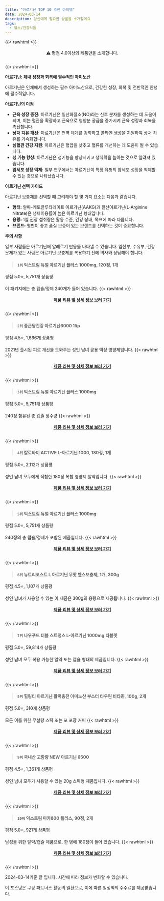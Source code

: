 ```yaml
---
title: "아르기닌 TOP 10 추천 아이템"
date: 2024-03-14
description: 당신에게 필요한 상품을 소개할게요
tags:
  - 헬스/건강식품
---
```

{{< rawhtml >}}<div class="toc" style="text-align: center; height: 50px; line-height: 2;">  <p>⚠️ 평점 4.0이상의 제품만을 소개합니다.<br></p></div> {{< /rawhtml >}}

**아르기닌: 체내 성장과 회복에 필수적인 아미노산**

아르기닌은 인체에서 생성하는 필수 아미노산으로, 건강한 성장, 회복 및 전반적인 안녕에 필수적입니다.

**아르기닌의 이점**

* **근육 성장 증진:** 아르기닌은 일산화질소(NO)라는 신호 분자를 생성하는 데 도움이 되며, 이는 혈관을 확장하고 근육으로 영양분 공급을 증가시켜 근육 성장과 회복을 촉진합니다.
* **상처 치유 개선:** 아르기닌은 면역 체계를 강화하고 콜라겐 생성을 지원하여 상처 치유를 가속화합니다.
* **심혈관 건강 지원:** 아르기닌은 혈압을 낮추고 혈류를 개선하는 데 도움이 될 수 있습니다.
* **성 기능 향상:** 아르기닌은 성기능을 향상시키고 생식력을 높이는 것으로 알려져 있습니다.
* **암세포 성장 억제:** 일부 연구에서는 아르기닌이 특정 유형의 암세포 성장을 억제할 수 있는 것으로 나타났습니다.

**아르기닌 선택 가이드**

아르기닌 보충제를 선택할 때 고려해야 할 몇 가지 요소는 다음과 같습니다.

* **형태:** 알파-케토글루타레이트 아르기닌(AAKG)과 질산아르기닌(L-Arginine Nitrate)은 생체이용률이 높은 아르기닌 형태입니다.
* **용량:** 1일 권장 섭취량은 활동 수준, 건강 상태, 목표에 따라 다릅니다.
* **브랜드:** 평판이 좋고 품질 보증이 있는 브랜드를 선택하는 것이 중요합니다.

**주의 사항**

일부 사람들은 아르기닌에 알레르기 반응을 나타낼 수 있습니다. 임산부, 수유부, 건강 문제가 있는 사람은 아르기닌 보충제를 복용하기 전에 의사와 상담해야 합니다.


>#### `1위` 익스트림 듀얼 아르기닌 플러스 1000mg, 120정, 1개
평점 5.0⭐, 5,751개 상품평

이 패키지에는 총 캡슐/정제 240개가 들어 있습니다.
{{< rawhtml >}}<div class="toc" style="text-align: center; height: 50px; line-height: 2;"><p><b><a href="https://link.coupang.com/re/AFFSDP?lptag=AF5033054&pageKey=7230713713&itemId=18346707546&vendorItemId=85426875991&traceid=V0-153-84a2e357f9c34469&clickBeacon=X4YDgeV-HbqsUmTZXx-AKzbUgtnQikHkh4d_89fgu7HPRwXaVyXTWrD4N-63Fx_2zymMBsZNBud-dtoeoPUGPojl5TsBElhkfSGCjzNPj5v99j21D8-JMbJhNi073LDipRr-bNsNgGwtq7M6tcFpvNc3n3XB_ryZl3E4jZj-oRgCX5Tn7ZHxTEOofFycqm30S0lqZL0NxHjGm5eZYlhSPaUzZghkbxlwBzYhehJV-XJ9SjibKqO1YMPnrD1xim1ixZf3QraznHP3D3ikTZAhvMGF2-lKaj3gWQowLZ4jVioZ1uAe51E8rRNVBKHgn6wTJgrejUHXsjt2UOhhfUojgltbf-pLza7K20irKuSy0iBaJtjj3TF8gZLtXk0RYhQb-s3Sb7lY5xE19-O9oF_8alpuCOMCXzSgx6Um_DkprCW4BOP-JdI7ly0F2xAkP98AWyuUirHhoLHSgfofXv7rRRtt0hClvEuUS4b0IQpRBf5WPUD114RHos8V3OXOq617EBlNsdQiL-Yt8GAzEURQKCsI_-11xgvdam9AjQaTOaUwTlV8vLR5ayt7zsnjXEKkeKO9gYUxcKYEpPH2ikJ1Bo6-20s3r0UdJkYSbTS8aREPKp9Gc12ixHuLF3RRX4l6f3PS4FtoXXF2zdCRZ0G9vGfC40fS53n6VZT-hhxj1VeAupGlsbfau-z5hit2LrbuWYziCCDY7qpETz80iTKb9SWCJl4VBUP_4VW7cey7v23mA3ZKqIedmB-uTN17X1c2NpKXJPDyxWur4MpBxENDUi5SucnCpp5fJepHX8QrE6v2El7tnDGIXyInWq3dlmdAfnSko7RNKfdHDCIojBlcayyemdXjexCPAzT_CV_G8gKRZMrZJZE3GTa54mXvPPGaThQWB4sPhMztBiosBv9A3kCkisy7_Zmt9aK1VEIuVUvkF-q9tfKxXbQd&requestid=20240314155956567194368655&token=31850C%7CMIXED">제품 리뷰 및 상세 정보 보러 가기</a></b><br></p> </div>{{< /rawhtml >}}

>#### `2위` 종근당건강 아르기닌6000 15p
평점 4.5⭐, 1,666개 상품평

2021년 출시된 피로 개선을 도와주는 성인 남녀 공용 액상 영양제입니다.
{{< rawhtml >}}<div class="toc" style="text-align: center; height: 50px; line-height: 2;"><p><b><a href="https://link.coupang.com/re/AFFSDP?lptag=AF5033054&pageKey=6144956200&itemId=12062094367&vendorItemId=85669598853&traceid=V0-153-4fcc0b16e793863c&requestid=20240314155956567194368655&token=31850C%7CMIXED">제품 리뷰 및 상세 정보 보러 가기</a></b><br></p> </div>{{< /rawhtml >}}

>#### `3위` 익스트림 듀얼 아르기닌 플러스 1000mg
평점 5.0⭐, 5,751개 상품평

240정 함유된 총 캡슐 정수량
{{< rawhtml >}}<div class="toc" style="text-align: center; height: 50px; line-height: 2;"><p><b><a href="https://link.coupang.com/re/AFFSDP?lptag=AF5033054&pageKey=7230713713&itemId=18346707546&vendorItemId=85426875991&traceid=V0-153-84a2e357f9c34469&requestid=20240314155956567194368655&token=31850C%7CMIXED">제품 리뷰 및 상세 정보 보러 가기</a></b><br></p> </div>{{< /rawhtml >}}

>#### `4위` 칼로바이 ACTIVE L-아르기닌 1000, 180정, 1개
평점 5.0⭐, 2,112개 상품평

성인 남녀 모두에게 적합한 180정 복합 영양제 알약입니다.
{{< rawhtml >}}<div class="toc" style="text-align: center; height: 50px; line-height: 2;"><p><b><a href="https://link.coupang.com/re/AFFSDP?lptag=AF5033054&pageKey=1861775728&itemId=3164843734&vendorItemId=87575472307&traceid=V0-153-76cdf15e592ad602&clickBeacon=hfuiMhI4Mv_9K8Vahb0xz8fFZhX6QCLadWbbBbtWMmY7nUBCoHqssczxQc0a3jK0RlaTVQRIP6YfVNQcZE3P1AvYVoYpQL5PcaPl7Ts4EnPvnvAr4XpX-Ki87doVt7omm-b6MYbeh7kqHd44iiGXDuPL1wk97Kl8bQbSuKLFMawAMjTTF3ZCAf-9uYpUi1sESYQsV4-mvsdJ0Ax1xOq3i7xmq7892MTWj_R86G4-U77na4807f1DWmuAU6Ny8pYNXnGte-J2HZp1WxL0G6Q_kqQEeAROWf9_U8yA0GwReLFo_GaubBDPKgPmtgftFwuBPcWMi3olJtAHYK-ll42Pe-0giBt2pRjmaYW0o2VIyezkCDlKURuq-yU-JedbqmnsU4OvVJvPpEKWkWb2BreorrqMI9W62QMBwlj87FrOsgxUJpOgDcuoNWnltiK_rhimpmQba26v27uDIbuf8oQJU7n8M6vbWzpY1IFZJOF7nRikqnjKTliHPDzR_6y-BnSBkkIDkqx4cxoDUKH0UtneFPHwXKgsCfQNf08LuPU4DhnLQX_CyGglfinNQ_TUphLWb20wcTv-MbIJyn8uOXd5ZQzMctKqYdBGKJgUcmyon91J08UEdGUtNLVIoYg6d_ClfRcsag0w6Ryol9FoJcZ2CQccVQ91e_difehB2nQlmtPRlGDT2a28smpmYJsDaIhxASZztJKsIprLUoqau1xhMdXRP28Z7R19czeceieEOGoClyGEpZZ9joYDgxwzG4COdpydpaSqV9XIQ8q5HSQxbFPomF5iMkj45MCrsUQZ4XVoodZV-j5d51uQVGQ0Xs5X_q9Nnkr-2djvFV5gZOpa3PzOsEHEkN-nAzedOSc_8SmFT9rwnWWJ2p7VFQTZbJip09Pl8yYNDTtjWYY4PS2zAyANRJTcCbXde1d3PQRKbwi5YysFH0u0F0-Ugw%3D%3D&requestid=20240314155956567194368655&token=31850C%7CMIXED">제품 리뷰 및 상세 정보 보러 가기</a></b><br></p> </div>{{< /rawhtml >}}

>#### `5위` 익스트림 듀얼 아르기닌 플러스 1000mg
평점 5.0⭐, 5,751개 상품평

240정의 총 캡슐/정제가 포함된 제품입니다.
{{< rawhtml >}}<div class="toc" style="text-align: center; height: 50px; line-height: 2;"><p><b><a href="https://link.coupang.com/re/AFFSDP?lptag=AF5033054&pageKey=7230713713&itemId=18346707548&vendorItemId=86875765763&traceid=V0-153-84a2e357f9c34469&requestid=20240314155956567194368655&token=31850C%7CMIXED">제품 리뷰 및 상세 정보 보러 가기</a></b><br></p> </div>{{< /rawhtml >}}

>#### `6위` 뉴트리코스트 L 아르기닌 무맛 헬스보충제, 1개, 300g
평점 4.5⭐, 1,107개 상품평

성인 남녀가 사용할 수 있는 이 제품은 300g의 용량으로 제공됩니다.
{{< rawhtml >}}<div class="toc" style="text-align: center; height: 50px; line-height: 2;"><p><b><a href="https://link.coupang.com/re/AFFSDP?lptag=AF5033054&pageKey=148171709&itemId=428504951&vendorItemId=3199548787&traceid=V0-153-10caea508d794b3f&clickBeacon=y3bNgUFpx1vOgJLGy__Ag4LLgsvFpWRBeEsNaCZ2fXIqn_ZUMfYDFsFJ0068OgP7QthfPTDe02eyI3Di4si1RxgQN6g-cLb5qqB_MQXwOTFV_nbGe-maxGK9h7zzIkn6111OUhNy9G8xQuvN7zs19s5k4Og1xoJ2pCKs0DB5CjVPhGAkpHjWEAIA-UTB2sZSI4R3XT7AMpoFZFj5NBCpRA3Z0sTp61UeMBGpg7tg9hX3G_vwGuzoFCAA7oj4tkPkpVcM6yyfbz11AIVrQGAVR-A31i7yqLsGdB_k1kU75-gN87UtWF5v4znCkONCYL3Hrr3n9hGO2j-EB1Qg7dTBdGFI5_4Ee8lAxGw_c1lrwVIqkrhtWEky177bh2Sb1QBtO1TJs1eysDeeulrUIjy9Mhu2CKeKt9xFEVMV2lUVtDuWe9-ttoow1uSYCOb6nkDdm02prX0BFO2tKkvPbgqChtFNTkcMphrULix86pSiCYMgtPoCfg3IT6JJvPwYDfIMcMGpsZxr28FX7inPFp9KvOulbWUEMt88QmXm-U3tBVKqYAG3Hsf9J0Ms-QtPRsv1qu9QQIvzZbdjDj9yvRc23cqoEnSSPv6OEF8z8n5yUaS8iyXMrSz4YPxp7nFwWVmggmp_mH9HlpJ-AH-7s1Or9QXrKXQ5AMzo9weEWU76Quu8L4QFOyZ-ZNh9V38JDvvX7TMqhUsZwjasXmGQszINt1pAmYFecypvdOYcMumITxiiCiVF-YZ_G-S0fs1N9UFoGFPmzH9e4SQEXdmED33bfSBgbq9mfy_C3-EWIxw1ZEGqeUJ_-iV8H3Kmh2beV_eTUCYv4dz3MyEn4UKusc5PgoO2usBI7mQHNy_EG8pmV3skINcZez7gzF3Dihu8yjkFi-0wqO6reU9Po8e1bgJHx2VnlnyFsVHf3Sc4rNdg_Ih3P7jFiJGm&requestid=20240314155956567194368655&token=31850C%7CMIXED">제품 리뷰 및 상세 정보 보러 가기</a></b><br></p> </div>{{< /rawhtml >}}

>#### `7위` 나우푸드 더블 스트랭스 L-아르기닌 1000mg 타블렛
평점 5.0⭐, 59,814개 상품평

성인 남녀 모두 복용 가능한 알약 또는 캡슐 형태의 제품입니다.
{{< rawhtml >}}<div class="toc" style="text-align: center; height: 50px; line-height: 2;"><p><b><a href="https://link.coupang.com/re/AFFSDP?lptag=AF5033054&pageKey=7066907732&itemId=19007914297&vendorItemId=81956611003&traceid=V0-153-98ee2b24de328c8c&requestid=20240314155956567194368655&token=31850C%7CMIXED">제품 리뷰 및 상세 정보 보러 가기</a></b><br></p> </div>{{< /rawhtml >}}

>#### `8위` 힐링티 아르기닌 활력충전 아미노산 부스터 타우린 비타민, 100g, 2개
평점 5.0⭐, 310개 상품평

모든 이를 위한 무설탕 스틱 또는 포 포장 커피
{{< rawhtml >}}<div class="toc" style="text-align: center; height: 50px; line-height: 2;"><p><b><a href="https://link.coupang.com/re/AFFSDP?lptag=AF5033054&pageKey=6905586538&itemId=16623016343&vendorItemId=83807596020&traceid=V0-153-cb0e28fa37c3bec1&clickBeacon=iEtJIkGR7xN1py_4iJ6hVYZRKw7ZQSPYpIe4pWst9FBUdSOARU0WdGwk4udrLuf9oHZjibstJ3-1Xj3gnSwGYGS1d4zrrPlbIimYfEbXCd7gKnQasLnO5iTIo5jNxI19ryQVLErDSVB8GCUc3J0qIXjPvTJjSmB2JHmK8DSbeNfjbr-AR22I2yhBf-XJ8G-rjLFBLdj7D90zYnWvayRO9IisyvAe63FTLJE8XCGjKgAtitmA6oV9-pPgS5q516EimprkMtnBrb89c0knlsosQ1b6fQRECa5Vzl31hXSxpDxQhmnmt0OAoFGJlUMz5BAZ-vYiUZCBjsXRtwoP3Y_0UvEphr8XlRhEoLvbHhCR7EzHKKRfh2Cl8jvyA6H_91NgGJe2yx5X2jf4nd_Ou2WaTkSCMY-_bmBCY1Vqnb-qYb7MtpYMCUneYV7mdja-iZdLynkK8C4R1P00o3CLONWWTXOSCxmQF3cWlBH35kRgO8716OuyZO4KIL7ge8NmhKNUeA30LMgEEneAdkCOYNo9KUIHXr9tQv8ND8zwP0EdQt59R-_73_2jcjWFuqROUE1Bz_2OmMfJvE9-bpEmOQAIRfBNpDlwiwoOvUVoFukqA4YHH88jkeYh1TgjzKjZ4k8F8ktp1s85xo_JJOxJ1B2bDWWeHZnUs5KA0qRvQzS17qqG66soICmF7wy-Zg6dcAM_s3TZ6rwo0SXU313qjGBQhOi2D8J38m_F_8x8ffirTo7NHbQhgvMgc2GxfmHc2FSS0UvXjSXYc1MyEBTCDnTJy0sAjdVGliipqOUZDNOX_hl4QAfE239hkRdKWjmEJBSHGespPBpDFVFRzWbD23P9l8ZPh_0fE2fLrNK6Ri5HHD9QcMZw3KjOY5eZUp-wFGFvOPT3aRcTF7yxomqo-pG87DAWQ5x99obSLxOoM8TljzHR2Bqa-2KVuUU%3D&requestid=20240314155956567194368655&token=31850C%7CMIXED">제품 리뷰 및 상세 정보 보러 가기</a></b><br></p> </div>{{< /rawhtml >}}

>#### `9위` 국내산 고함량 NEW 아르기닌 6500
평점 4.5⭐, 1,361개 상품평

성인 남녀 모두가 사용할 수 있는 20g 스틱형 제품입니다.
{{< rawhtml >}}<div class="toc" style="text-align: center; height: 50px; line-height: 2;"><p><b><a href="https://link.coupang.com/re/AFFSDP?lptag=AF5033054&pageKey=7530733421&itemId=17834826496&vendorItemId=84998533304&traceid=V0-153-58c5b75d71f69701&requestid=20240314155956567194368655&token=31850C%7CMIXED">제품 리뷰 및 상세 정보 보러 가기</a></b><br></p> </div>{{< /rawhtml >}}

>#### `10위` 익스트림 마카800 플러스, 90정, 2개
평점 5.0⭐, 921개 상품평

남성을 위한 알약/캡슐 제품으로, 한 병에 180정이 들어 있습니다.
{{< rawhtml >}}<div class="toc" style="text-align: center; height: 50px; line-height: 2;"><p><b><a href="https://link.coupang.com/re/AFFSDP?lptag=AF5033054&pageKey=7230716271&itemId=18346720139&vendorItemId=85327700461&traceid=V0-153-ca18cd409e9a640c&clickBeacon=GMF8RQD7PrcYqpbgGOC9nIGiWyCQc8iVSksJeGEh28HUqlGwJDI1xXvpBfX0lIQDKkCC6RnWwjvc69jRo4tOy53pQgBKSBgVnX-twZ5azfmFGGZDaPXeZEgjoeJ4cAl1KIvnFSj34QoJvT5qhDbcS8kaIGYc6rCWq6yvpDQYRYqIPN-fk41fUlgvmO38TqLxYhASHAJDRFaao8VUxSvsbXLte5Ix4bo27VaM-V1fAbkeVb41WENpXw6NGs2NiRo_1rH3q6J09PmRrp-B9NCEZHYyzK64n2szwaIB6D_YPo8E9-dKYH7a6f1ClUqfJim2JzJgJj3NqeRtPzLe8ziYp90v59Fhr62XjAgZ_nRVFbuz8AAWNsmiLMHsZvhR-s1Z6kXUHqnnUsjhqKBs3kadz4pxaT4OAZVCe5aO9cENV_7k-LvAXyOTRQBQ0vlAKRxjVqPbGdsKsWY5jnIFEvcrequYtcAi2pK75PIybLTL0Wh61rVLWZCsKKAnWvMFR5q4vjnsbSgUQS-s6g-xmLZoa-K9fWegyEjgRBvQZaFek9QAmbOOxhhO4AQxYV_U2SSzVupO-aPWhd84mK3hfGfWH3hziW_ZyBBWK93i1VfAr0O_36PG-EgBN8r3vY9tyYHN1cZVeU4CfutMAFCOB_69cOVwKDvVuqgIQp_ESoXnIAXg2qYlfV8oiLBpSVlBaNll9EXb1jFRQkkWtzkTL752F06Bw4ciwj0u9GhowaIcX_KvsUGoWVKfkQePbO4GXWIkktPE1BPFbxDO5FngBZ0kyAjERvGF_4wvLeIMneo8DxesAkHMQvhngdh4mTz8dvoR5ONKmhW1juOpxOI4FxcahnjlSIjLBNbvk8Gs8aGZzpXpsoOvzFgQqOdrTRTUKnjyMjQLuE8PVJY1RZxWq2jPenurrLpjXiqh_j-El5DpGTgmtUwK&requestid=20240314155956567194368655&token=31850C%7CMIXED">제품 리뷰 및 상세 정보 보러 가기</a></b><br></p> </div>{{< /rawhtml >}}


2024-03-14기준 글 입니다.
시간에 따라 정보가 변화할 수 있습니다.

이 포스팅은 쿠팡 파트너스 활동의 일환으로, 이에 따른 일정액의 수수료를 제공받습니다.